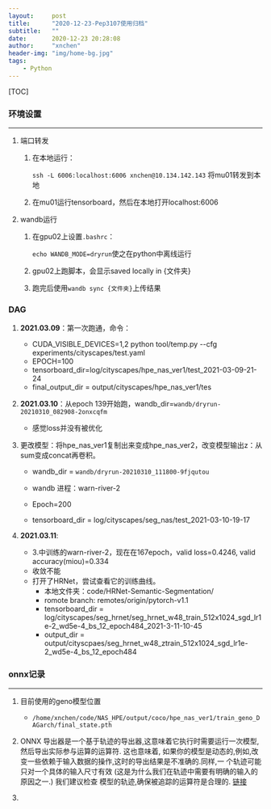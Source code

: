 ```yaml
---
layout:     post
title:      "2020-12-23-Pep3107使用归档"
subtitle:   ""
date:       2020-12-23 20:28:08
author:     "xnchen"
header-img: "img/home-bg.jpg"
tags:
    - Python
---
```


[TOC]

### 环境设置

---

1. 端口转发

   1. 在本地运行：

      `ssh -L 6006:localhost:6006 xnchen@10.134.142.143` 将mu01转发到本地

   2. 在mu01运行tensorboard，然后在本地打开localhost:6006

2. wandb运行
   1. 在gpu02上设置`.bashrc`：

      `echo WANDB_MODE=dryrun`使之在python中离线运行

   2. gpu02上跑脚本，会显示saved locally in {文件夹}
   3. 跑完后使用`wandb sync {文件夹}`上传结果

### DAG

1. **2021.03.09**：第一次跑通，命令：
   - CUDA_VISIBLE_DEVICES=1,2 python tool/temp.py --cfg experiments/cityscapes/test.yaml
   - EPOCH=100
   - tensorboard_dir=log/cityscapes/hpe_nas_ver1/test_2021-03-09-21-24
   - final_output_dir = output/cityscapes/hpe_nas_ver1/tes

2. **2021.03.10**：从epoch 139开始跑，wandb_dir=`wandb/dryrun-20210310_082908-2onxcqfm`

   - 感觉loss并没有被优化

3. 更改模型：将hpe_nas_ver1复制出来变成hpe_nas_ver2，改变模型输出z：从sum变成concat再卷积。

   - wandb_dir = `wandb/dryrun-20210310_111800-9fjqutou`
   - wandb 进程：warn-river-2

   - Epoch=200
   - tensorboard_dir = log/cityscapes/seg_nas/test_2021-03-10-19-17

4. **2021.03.11**: 

   - 3.中训练的warn-river-2，现在在167epoch，valid loss=0.4246, valid accuracy(miou)=0.334
   - 收敛不能
   - 打开了HRNet，尝试查看它的训练曲线。
     - 本地文件夹：code/HRNet-Semantic-Segmentation/
     - romote branch: remotes/origin/pytorch-v1.1
     - tensorboard_dir = log/cityscapes/seg_hrnet/seg_hrnet_w48_train_512x1024_sgd_lr1e-2_wd5e-4_bs_12_epoch484_2021-3-11-10-45
     - output_dir = output/cityscpaes/seg_hrnet_w48_ztrain_512x1024_sgd_lr1e-2_wd5e-4_bs_12_epoch484

### onnx记录

---

1. 目前使用的geno模型位置
   - `/home/xnchen/code/NAS_HPE/output/coco/hpe_nas_ver1/train_geno_DAGarch/final_state.pth`

2. ONNX 导出器是一个基于轨迹的导出器,这意味着它执行时需要运行一次模型,然后导出实际参与运算的运算符. 这也意味着, 如果你的模型是动态的,例如,改变一些依赖于输入数据的操作,这时的导出结果是不准确的.同样,一 个轨迹可能只对一个具体的输入尺寸有效 (这是为什么我们在轨迹中需要有明确的输入的原因之一.) 我们建议检查 模型的轨迹,确保被追踪的运算符是合理的. [链接](https://pytorch.apachecn.org/docs/0.3/onnx.html)

3. 